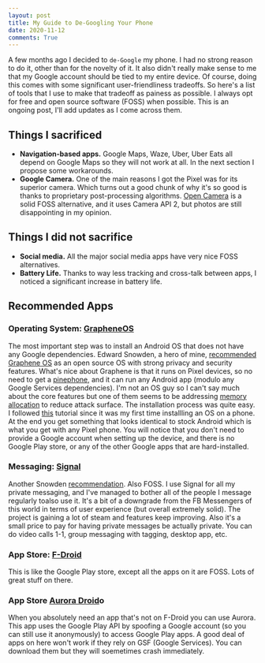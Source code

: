 ```yaml
---
layout: post
title: My Guide to De-Googling Your Phone 
date: 2020-11-12
comments: True
---
```


A few months ago I decided to `de-Google` my phone.
I had no strong reason to do it, other than for the novelty of it.
It also didn't really make sense to me that my Google account should be tied to my entire device.
Of course, doing this comes with some significant user-friendliness tradeoffs.
So here's a list of tools that I use to make that tradeoff as painess as possible.
I always opt for free and open source software (FOSS) when possible.
This is an ongoing post, I'll add updates as I come across them.


## Things I sacrificed 

* **Navigation-based apps.** Google Maps, Waze, Uber, Uber Eats all depend on Google Maps so they will not work at all. In the next section I propose some workarounds. 
* **Google Camera.** One of the main reasons I got the Pixel was for its superior camera. Which turns out a good chunk of why it's so good is thanks to proprietary post-processing algorithms. [Open Camera](https://f-droid.org/en/packages/net.sourceforge.opencamera/) is a solid FOSS alternative, and it uses Camera API 2, but photos are still disappointing in my opinion.


## Things I did not sacrifice

* **Social media.** All the major social media apps have very nice FOSS alternatives.
* **Battery Life.** Thanks to way less tracking and cross-talk between apps, I noticed a significant increase in battery life.


## Recommended Apps

### Operating System: [GrapheneOS](https://grapheneos.org/)

The most important step was to install an Android OS that does not have any Google dependencies.
Edward Snowden, a hero of mine, [recommended Graphene OS](https://www.reddit.com/r/GrapheneOS/comments/d7bypn/even_edward_snowden_recommends_this_os/) as an open source OS with strong privacy and security features. 
What's nice about Graphene is that it runs on Pixel devices, so no need to get a [pinephone](https://store.pine64.org/), and it can run any Android app (modulo any Google Services dependencies).
I'm not an OS guy so I can't say much about the core features but one of them seems to be addressing [memory allocation](https://github.com/GrapheneOS/hardened_malloc) to reduce attack surface. 
The installation process was quite easy.
I followed [this](https://www.youtube.com/watch?v=gQkb0OAOXoc&t=29s) tutorial since it was my first time installling an OS on a phone.
At the end you get something that looks identical to stock Android which is what you get with any Pixel phone.
You will notice that you don't need to provide a Google account when setting up the device, and there is no Google Play store, or any of the other Google apps that are hard-installed.

### Messaging: [Signal](https://www.signal.org/)

Another Snowden [recommendation](https://www.dailydot.com/debug/edward-snowden-signal-encryption-privacy-messaging/). 
Also FOSS. 
I use Signal for all my private messaging, and I've managed to bother all of the people I message regularly toalso use it.
It's a bit of a downgrade from the FB Messengers of this world in terms of user experience (but overall extremely solid). 
The project is gaining a lot of steam and features keep improving. 
Also it's a small price to pay for having private messages be actually private.
You can do video calls 1-1, group messaging with tagging, desktop app, etc.


### App Store: [F-Droid](https://f-droid.org/)

This is like the Google Play store, except all the apps on it are FOSS.
Lots of great stuff on there.

### App Store [Aurora Droid](https://f-droid.org/en/packages/com.aurora.adroid/)o

When you absolutely need an app that's not on F-Droid you can use Aurora.
This app uses the Google Play API by spoofing a Google account (so you can still use it anonymously) to access Google Play apps.
A good deal of apps on here won't work if they rely on GSF (Google Services).
You can download them but they will soemetimes crash immediately.

